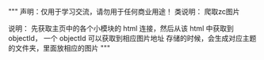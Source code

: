 
"""
声明：仅用于学习交流，请勿用于任何商业用途！
类说明： 爬取zc图片

说明： 先获取主页中的各个小模块的 html 连接，然后从该 html 中获取到 objectId，
一个 objectId 可以获取到相应图片地址
存储的时候，会生成对应主题的文件夹，里面放相应的图片
"""
